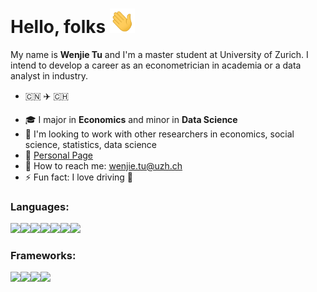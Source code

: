 # Hello, folks <img src='./icon/wave.gif' width='40px'>

My name is **Wenjie Tu** and I'm a master student at University of Zurich​. I intend to develop a career as an econometrician in academia or a data analyst in industry.

* :cn: :airplane: :switzerland: 

- 🎓 I major in **Economics** and minor in **Data Science**
- 👯  I'm looking to work with other researchers in economics, social science, statistics, data science
- :link: ​[Personal Page](https://wenjie-tu.github.io/)
- :e-mail: How to reach me: wenjie.tu@uzh.ch
- ⚡ Fun fact: I love driving 🚙



### Languages:

<img src="https://img.shields.io/badge/Python-3776AB?style=for-the-badge&logo=python&logoColor=white" /> <img align="left" src="https://img.shields.io/badge/HTML-239120?style=for-the-badge&logo=html5&logoColor=white" /> <img align="left" src="https://img.shields.io/badge/Pandas-2C2D72?style=for-the-badge&logo=pandas&logoColor=white" /><img align="left" src="https://img.shields.io/badge/Numpy-777BB4?style=for-the-badge&logo=numpy&logoColor=white" /><img align="left" src="https://img.shields.io/badge/Keras-D00000?style=for-the-badge&logo=Keras&logoColor=white" /><img align="left" src="https://img.shields.io/badge/scikit_learn-F7931E?style=for-the-badge&logo=scikit-learn&logoColor=white" /><img align="left" src="https://img.shields.io/badge/TensorFlow-FF6F00?style=for-the-badge&logo=TensorFlow&logoColor=white" />



### Frameworks:

<img align="left" src="https://img.shields.io/badge/R-276DC3?style=for-the-badge&logo=r&logoColor=white" /><img src="https://img.shields.io/badge/Markdown-000000?style=for-the-badge&logo=markdown&logoColor=white" /><img src="https://img.shields.io/badge/Git-F05032?style=for-the-badge&logo=git&logoColor=white" /><img align="left" src="https://img.shields.io/badge/Jupyter-F37626.svg?&style=for-the-badge&logo=Jupyter&logoColor=white" />

